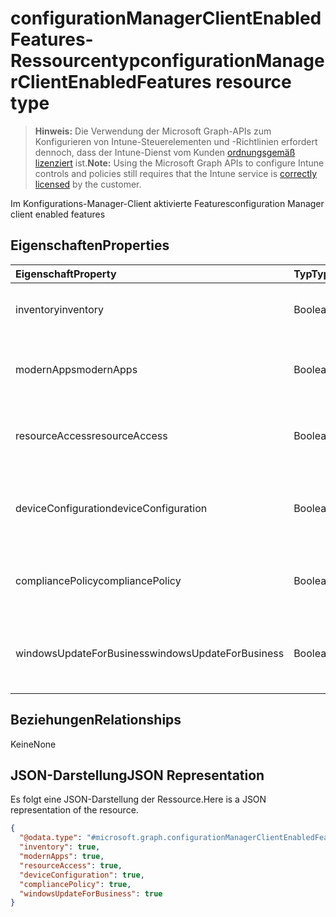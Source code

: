 # <a name="configurationmanagerclientenabledfeatures-resource-type"></a><span data-ttu-id="95188-101">configurationManagerClientEnabledFeatures-Ressourcentyp</span><span class="sxs-lookup"><span data-stu-id="95188-101">configurationManagerClientEnabledFeatures resource type</span></span>

> <span data-ttu-id="95188-102">**Hinweis:** Die Verwendung der Microsoft Graph-APIs zum Konfigurieren von Intune-Steuerelementen und -Richtlinien erfordert dennoch, dass der Intune-Dienst vom Kunden [ordnungsgemäß lizenziert](https://go.microsoft.com/fwlink/?linkid=839381) ist.</span><span class="sxs-lookup"><span data-stu-id="95188-102">**Note:** Using the Microsoft Graph APIs to configure Intune controls and policies still requires that the Intune service is [correctly licensed](https://go.microsoft.com/fwlink/?linkid=839381) by the customer.</span></span>

<span data-ttu-id="95188-103">Im Konfigurations-Manager-Client aktivierte Features</span><span class="sxs-lookup"><span data-stu-id="95188-103">configuration Manager client enabled features</span></span>
## <a name="properties"></a><span data-ttu-id="95188-104">Eigenschaften</span><span class="sxs-lookup"><span data-stu-id="95188-104">Properties</span></span>
|<span data-ttu-id="95188-105">Eigenschaft</span><span class="sxs-lookup"><span data-stu-id="95188-105">Property</span></span>|<span data-ttu-id="95188-106">Typ</span><span class="sxs-lookup"><span data-stu-id="95188-106">Type</span></span>|<span data-ttu-id="95188-107">Beschreibung</span><span class="sxs-lookup"><span data-stu-id="95188-107">Description</span></span>|
|:---|:---|:---|
|<span data-ttu-id="95188-108">inventory</span><span class="sxs-lookup"><span data-stu-id="95188-108">inventory</span></span>|<span data-ttu-id="95188-109">Boolean</span><span class="sxs-lookup"><span data-stu-id="95188-109">Boolean</span></span>|<span data-ttu-id="95188-110">Gibt an, ob der Bestand von Intune verwaltet wird</span><span class="sxs-lookup"><span data-stu-id="95188-110">Whether inventory is managed by Intune</span></span>|
|<span data-ttu-id="95188-111">modernApps</span><span class="sxs-lookup"><span data-stu-id="95188-111">modernApps</span></span>|<span data-ttu-id="95188-112">Boolean</span><span class="sxs-lookup"><span data-stu-id="95188-112">Boolean</span></span>|<span data-ttu-id="95188-113">Gibt an, ob die moderne Anwendung von Intune verwaltet wird</span><span class="sxs-lookup"><span data-stu-id="95188-113">Whether modern application is managed by Intune</span></span>|
|<span data-ttu-id="95188-114">resourceAccess</span><span class="sxs-lookup"><span data-stu-id="95188-114">resourceAccess</span></span>|<span data-ttu-id="95188-115">Boolean</span><span class="sxs-lookup"><span data-stu-id="95188-115">Boolean</span></span>|<span data-ttu-id="95188-116">Gibt an, ob der Zugriff auf Ressourcen von Intune verwaltet wird</span><span class="sxs-lookup"><span data-stu-id="95188-116">Whether resource access is managed by Intune</span></span>|
|<span data-ttu-id="95188-117">deviceConfiguration</span><span class="sxs-lookup"><span data-stu-id="95188-117">deviceConfiguration</span></span>|<span data-ttu-id="95188-118">Boolean</span><span class="sxs-lookup"><span data-stu-id="95188-118">Boolean</span></span>|<span data-ttu-id="95188-119">Gibt an, ob die Gerätekonfiguration von Intune verwaltet wird</span><span class="sxs-lookup"><span data-stu-id="95188-119">Whether device configuration is managed by Intune</span></span>|
|<span data-ttu-id="95188-120">compliancePolicy</span><span class="sxs-lookup"><span data-stu-id="95188-120">compliancePolicy</span></span>|<span data-ttu-id="95188-121">Boolean</span><span class="sxs-lookup"><span data-stu-id="95188-121">Boolean</span></span>|<span data-ttu-id="95188-122">Gibt an, ob Compliance-Richtlinie von Intune verwaltet wird</span><span class="sxs-lookup"><span data-stu-id="95188-122">Whether compliance policy is managed by Intune</span></span>|
|<span data-ttu-id="95188-123">windowsUpdateForBusiness</span><span class="sxs-lookup"><span data-stu-id="95188-123">windowsUpdateForBusiness</span></span>|<span data-ttu-id="95188-124">Boolean</span><span class="sxs-lookup"><span data-stu-id="95188-124">Boolean</span></span>|<span data-ttu-id="95188-125">Gibt an, ob Windows Update for Business von Intune verwaltet wird</span><span class="sxs-lookup"><span data-stu-id="95188-125">Whether Windows Update for Business is managed by Intune</span></span>|

## <a name="relationships"></a><span data-ttu-id="95188-126">Beziehungen</span><span class="sxs-lookup"><span data-stu-id="95188-126">Relationships</span></span>
<span data-ttu-id="95188-127">Keine</span><span class="sxs-lookup"><span data-stu-id="95188-127">None</span></span>
## <a name="json-representation"></a><span data-ttu-id="95188-128">JSON-Darstellung</span><span class="sxs-lookup"><span data-stu-id="95188-128">JSON Representation</span></span>
<span data-ttu-id="95188-129">Es folgt eine JSON-Darstellung der Ressource.</span><span class="sxs-lookup"><span data-stu-id="95188-129">Here is a JSON representation of the resource.</span></span>
<!-- {
  "blockType": "resource",
  "keyProperty": "id",
  "@odata.type": "microsoft.graph.configurationManagerClientEnabledFeatures"
}
-->
``` json
{
  "@odata.type": "#microsoft.graph.configurationManagerClientEnabledFeatures",
  "inventory": true,
  "modernApps": true,
  "resourceAccess": true,
  "deviceConfiguration": true,
  "compliancePolicy": true,
  "windowsUpdateForBusiness": true
}
```



